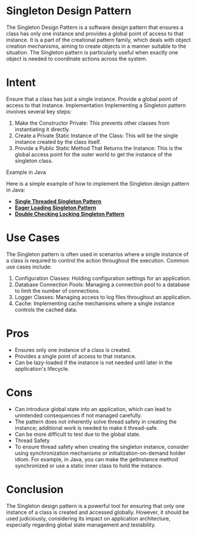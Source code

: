 # Singleton Design Pattern
The Singleton Design Pattern is a software design pattern that ensures a class has only one instance and provides a global point of access to that instance. It is a part of the creational pattern family, which deals with object creation mechanisms, aiming to create objects in a manner suitable to the situation. The Singleton pattern is particularly useful when exactly one object is needed to coordinate actions across the system.

# Intent
Ensure that a class has just a single instance.
Provide a global point of access to that instance.
Implementation
Implementing a Singleton pattern involves several key steps:

1. Make the Constructor Private: This prevents other classes from instantiating it directly.
2. Create a Private Static Instance of the Class: This will be the single instance created by the class itself.
3. Provide a Public Static Method That Returns the Instance: This is the global access point for the outer world to get the instance of the singleton class.

Example in Java

Here is a simple example of how to implement the Singleton design pattern in Java:

* **[Single Threaded Singleton Pattern](https://github.com/sidhant97/DesignDoctrine/tree/main/singleton/src/singleThreaded)**
* **[Eager Loading Singleton Pattern](https://github.com/sidhant97/DesignDoctrine/tree/main/singleton/src/eagerLoading)**
* **[Double Checking Locking Singleton Pattern](https://github.com/sidhant97/DesignDoctrine/tree/main/singleton/src/doubleCheckLocking)**
# Use Cases
The Singleton pattern is often used in scenarios where a single instance of a class is required to control the action throughout the execution. Common use cases include:

1. Configuration Classes: Holding configuration settings for an application.
2. Database Connection Pools: Managing a connection pool to a database to limit the number of connections.
3. Logger Classes: Managing access to log files throughout an application.
4. Cache: Implementing cache mechanisms where a single instance controls the cached data. 

# Pros
* Ensures only one instance of a class is created.
* Provides a single point of access to that instance.
* Can be lazy-loaded if the instance is not needed until later in the application's lifecycle.
# Cons
* Can introduce global state into an application, which can lead to unintended consequences if not managed carefully.
* The pattern does not inherently solve thread safety in creating the instance; additional work is needed to make it thread-safe.
* Can be more difficult to test due to the global state.
* Thread Safety
* To ensure thread safety when creating the singleton instance, consider using synchronization mechanisms or initialization-on-demand holder idiom. For example, in Java, you can make the getInstance method synchronized or use a static inner class to hold the instance.

# Conclusion
The Singleton design pattern is a powerful tool for ensuring that only one instance of a class is created and accessed globally. However, it should be used judiciously, considering its impact on application architecture, especially regarding global state management and testability.
